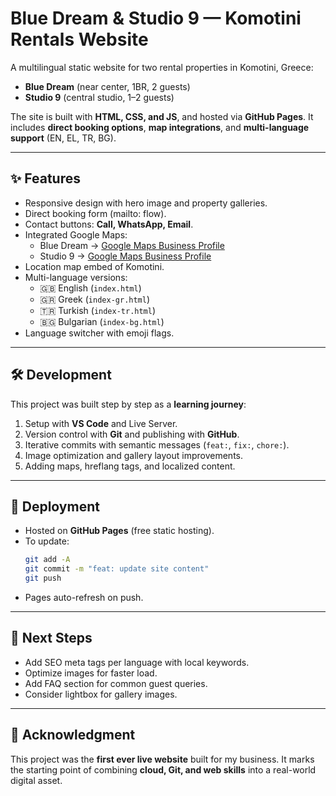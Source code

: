 # Blue Dream & Studio 9 — Komotini Rentals Website

A multilingual static website for two rental properties in Komotini, Greece:

- **Blue Dream** (near center, 1BR, 2 guests)
- **Studio 9** (central studio, 1–2 guests)

The site is built with **HTML, CSS, and JS**, and hosted via **GitHub Pages**.
It includes **direct booking options**, **map integrations**, and **multi-language support** (EN, EL, TR, BG).

---

## ✨ Features

- Responsive design with hero image and property galleries.
- Direct booking form (mailto: flow).
- Contact buttons: **Call, WhatsApp, Email**.
- Integrated Google Maps:
  - Blue Dream → [Google Maps Business Profile](https://maps.app.goo.gl/4yh65CaNSKpPbDjH8)
  - Studio 9 → [Google Maps Business Profile](https://maps.app.goo.gl/UnqJnzg1pjv87f8z8)
- Location map embed of Komotini.
- Multi-language versions:
  - 🇬🇧 English (`index.html`)
  - 🇬🇷 Greek (`index-gr.html`)
  - 🇹🇷 Turkish (`index-tr.html`)
  - 🇧🇬 Bulgarian (`index-bg.html`)
- Language switcher with emoji flags.

---

## 🛠 Development

This project was built step by step as a **learning journey**:

1. Setup with **VS Code** and Live Server.
2. Version control with **Git** and publishing with **GitHub**.
3. Iterative commits with semantic messages (`feat:`, `fix:`, `chore:`).
4. Image optimization and gallery layout improvements.
5. Adding maps, hreflang tags, and localized content.

---

## 🚀 Deployment

- Hosted on **GitHub Pages** (free static hosting).
- To update:
  ```bash
  git add -A
  git commit -m "feat: update site content"
  git push
  ```
- Pages auto-refresh on push.

---

## 📌 Next Steps

- Add SEO meta tags per language with local keywords.
- Optimize images for faster load.
- Add FAQ section for common guest queries.
- Consider lightbox for gallery images.

---

## 🙏 Acknowledgment

This project was the **first ever live website** built for my business.
It marks the starting point of combining **cloud, Git, and web skills** into a real-world digital asset.

